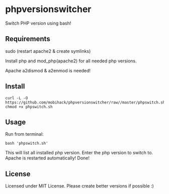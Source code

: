 # phpversionswitcher
Switch PHP version using bash!

## Requirements
sudo (restart apache2 & create symlinks)

Install php and mod_php(apache2) for all needed php versions.

Apache a2dismod & a2enmod is needed!

## Install
```
curl -L -O https://github.com/mobihack/phpversionswitcher/raw//master/phpswitch.sh
chmod +x phpswitch.sh

```

## Usage
Run from terminal:

`bash 'phpswitch.sh'`

This will list all installed php version.
Enter the php version to switch to.
Apache is restarted automatically!
Done!

## License
Licensed under MIT License. Please create better versions if possible :)
